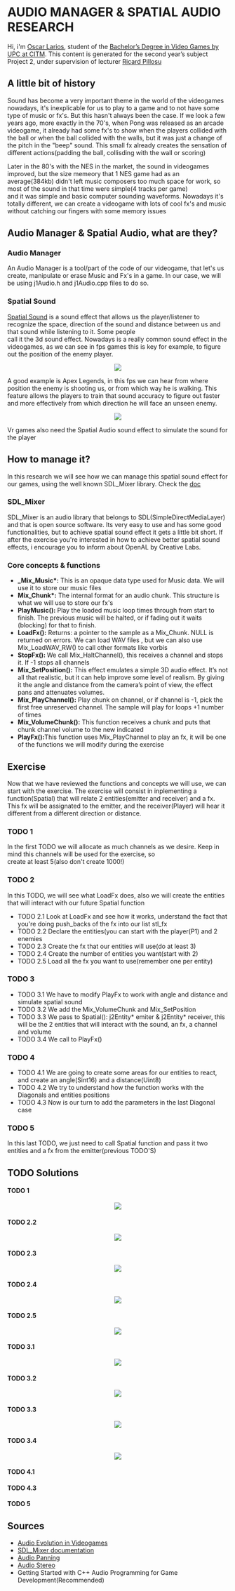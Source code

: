 # AUDIO MANAGER & SPATIAL AUDIO RESEARCH

Hi, i'm <a href="https://www.linkedin.com/in/oscar-larios-088270185/">Oscar Larios</a>, student of the [Bachelor’s Degree in Video Games by UPC at CITM](https://www.citm.upc.edu/ing/estudis/graus-videojocs/ "Link to the Degree"). This content is generated for the second year’s subject Project 2, under supervision of lecturer <a href="https://www.linkedin.com/in/ricardpillosu/">Ricard Pillosu</a>


## A little bit of history

  Sound has become a very important theme in the world of the videogames nowadays, it's inexplicable for us to play to a game and to not   have some type of music or fx's. But this hasn't always been the case.
  If we look a few years ago, more exactly in the 70's, when Pong was released as an arcade videogame, it already had some fx's to show   when the players collided with the ball or when the ball collided with the walls, but it was just a change of the pitch in the "beep"   sound. This small fx already creates the sensation of different actions(padding the ball, collisding with the wall or scoring)
  
  Later in the 80's with the NES in the market, the sound in videogames improved, but the size memeory that 1 NES game had as an      
  average(384kb) didn't left music composers too much space for work, so most of the sound in that time were simple(4 tracks per game)   
  and it was simple and basic computer sounding waveforms.
  Nowadays it's totally different, we can create a videogame with lots of cool fx's and music without catching our fingers with some 
  memory issues

## Audio Manager & Spatial Audio, what are they?

### Audio Manager

  An Audio Manager is a tool/part of the code of our videogame, that let's us create, manipulate or erase Music and Fx's in a game.
  In our case, we will be using j1Audio.h and j1Audio.cpp files to do so.
### Spatial Sound

  <a href="https://www.youtube.com/watch?v=WYdIidUIbAs">Spatial Sound</a> is a sound effect that allows us the player/listener 
  to recognize the space, direction of the sound and distance between us and that sound while listening to it. Some people   
  call it the 3d sound effect. Nowadays is a really common sound effect in the videogames, as we can see in fps games this is key for     example, to figure out the position of the enemy player.
  
   <p align="center"><img src="https://github.com/Megaoski/Audio_Manager-Spatial_Sound-Research/blob/master/docs/images/apex.jpg"></p>
   
  A good example is Apex Legends, in this fps we can hear from where position the enemy is shooting us, or from which way he is walking.
  This feature allows the players to train that sound accuracy to figure out faster and more effectively from which direction he will     face an unseen enemy.
  
   <p align="center"><img src="https://github.com/Megaoski/Audio_Manager-Spatial_Sound-Research/blob/master/docs/images/vr.png"></p>
   
  Vr games also need the Spatial Audio sound effect to simulate the sound for the player
  
## How to manage it?
  In this research we will see how we can manage this spatial sound effect for our games, using the well known SDL_Mixer library.
  Check the <a href="https://www.libsdl.org/projects/SDL_mixer/docs/SDL_mixer_frame.html">doc</a>
    
    
### SDL_Mixer
  SDL_Mixer is an audio library that belongs to SDL(SimpleDirectMediaLayer) and that is open source software. Its very easy to use and     has some good functionalities, but to achieve spatial sound effect it gets a little bit short. If after the exercise you're interested   in how to achieve better spatial sound effects, i encourage you to inform about OpenAL by Creative Labs.
### Core concepts & functions
  <ul>
  <li><strong>_Mix_Music*:</strong> This is an opaque data type used for Music data. We will use it to store our music files</li> 
    <li><strong>Mix_Chunk*:</strong>  The internal format for an audio chunk. This structure is what we will use to store our fx's</li> 
    <li><strong>PlayMusic():</strong> Play the loaded music loop times through from start to finish. The previous music will be halted, or if fading out     it waits (blocking) for that to finish.</li>
    <li><strong>LoadFx():</strong> Returns: a pointer to the sample as a Mix_Chunk. NULL is returned on errors. We can load WAV files , but we can also       use Mix_LoadWAV_RW() to call other formats like vorbis</li>
    <li><strong>StopFx(): </strong>We call  Mix_HaltChannel(), this receives a channel and stops it. If -1 stops all channels</li>
    <li><strong>Mix_SetPosition():</strong> This effect emulates a simple 3D audio effect. It’s not all that realistic, but it can help
    improve some level of realism. By giving it the angle and distance from the camera’s point
    of view, the effect pans and attenuates volumes.</li> 
    <li><strong>Mix_PlayChannel():</strong> Play chunk on channel, or if channel is -1, pick the first free unreserved channel. The sample
    will play for loops +1 number of times</li> 
    <li><strong>Mix_VolumeChunk():</strong> This function receives a chunk and puts that chunk channel volume to the new indicated</li> 
    <li><strong>PlayFx():</strong>This function uses Mix_PlayChannel to play an fx, it will be one of the functions we will modify during the   
     exercise</li>
  </ul>
  
## Exercise

Now that we have reviewed the functions and concepts we will use, we can start with the exercise. The exercise will consist in inplementing a function(Spatial) that will relate 2 entities(emitter and receiver) and a fx. This fx will be assignated to the emitter, and the receiver(Player) will hear it different from a different direction or distance.

### TODO 1

 In the first TODO we will allocate as much channels as we desire. Keep in mind this channels will be used for the exercise, so    
 create at least 5(also don't create 1000!)
     
### TODO 2

 In this TODO, we will see what LoadFx does, also we will create the entities that will interact with our future Spatial function  
 * TODO 2.1 
   Look at LoadFx and see how it works, understand the fact that you're doing push_backs of the fx into our list stl_fx
 * TODO 2.2
   Declare the entities(you can start with the player(P1) and 2 enemies
 * TODO 2.3 
   Create the fx that our entities will use(do at least 3) 
 * TODO 2.4 
   Create the number of entities you want(start with 2)
 * TODO 2.5
   Load all the fx you want to use(remember one per entity)
   
   
 ### TODO 3
  
     
  * TODO 3.1 
  We have to modify PlayFx to work with angle and distance and simulate spatial sound
  * TODO 3.2 
  We add the Mix_VolumeChunk and Mix_SetPosition
 * TODO 3.3
  We pass to Spatial(): j2Entity* emiter & j2Entity* receiver, this will be the 2 entities that will interact with the sound,     an fx, a channel and volume 
 * TODO 3.4 
We call to PlayFx() 
    
    
### TODO 4
  
  * TODO 4.1 We are going to create some areas for our entities to react, and create an angle(Sint16) and a distance(Uint8)
   * TODO 4.2 We try to understand how the function works with the Diagonals and entities positions
   * TODO 4.3 Now is our turn to add the parameters in the last Diagonal case 
    
    
  ### TODO 5
   In this last TODO, we just need to call Spatial function and pass it two entities and a fx from the emitter(previous TODO'S)
      
      
## TODO Solutions
 
  #### TODO 1
  
   <p align="center"><img src="https://github.com/Megaoski/Audio_Manager-Spatial_Sound-Research/blob/master/docs/images/1.PNG"></p>
  
  #### TODO 2.2
  
   <p align="center"><img src="https://github.com/Megaoski/Audio_Manager-Spatial_Sound-Research/blob/master/docs/images/2.2.PNG"></p>
  
  #### TODO 2.3
  
  <p align="center"><img src="https://github.com/Megaoski/Audio_Manager-Spatial_Sound-Research/blob/master/docs/images/2.3.PNG"></p>
  
  #### TODO 2.4
  
 <p align="center"><img src="https://github.com/Megaoski/Audio_Manager-Spatial_Sound-Research/blob/master/docs/images/2.4.PNG"></p>
  
  #### TODO 2.5
  
  <p align="center"><img src="https://github.com/Megaoski/Audio_Manager-Spatial_Sound-Research/blob/master/docs/images/2.5.PNG"></p>
  
  #### TODO 3.1
  
 <p align="center"><img src="https://github.com/Megaoski/Audio_Manager-Spatial_Sound-Research/blob/master/docs/images/3.1.PNG"></p>
  
  #### TODO 3.2
  
  <p align="center"><img src="https://github.com/Megaoski/Audio_Manager-Spatial_Sound-Research/blob/master/docs/images/3.2.PNG"></p>
  
  #### TODO 3.3
 
  <p align="center"><img src="https://github.com/Megaoski/Audio_Manager-Spatial_Sound-Research/blob/master/docs/images/3.3.PNG"></p>
  
  #### TODO 3.4
  
  <p align="center"><img src="https://github.com/Megaoski/Audio_Manager-Spatial_Sound-Research/blob/master/docs/images/3.4.PNG"></p>
  
  #### TODO 4.1
  

  
  #### TODO 4.3
  
  
  
  #### TODO 5
  
  
   
    
 ## Sources
   
   * <a href="https://www.acmi.net.au/ideas/read/evolution-audio-videogames/">Audio Evolution in Videogames</a>
   * <a href="https://www.libsdl.org/projects/SDL_mixer/docs/SDL_mixer_frame.html">SDL_Mixer documentation</a>
   * <a href="https://en.wikipedia.org/wiki/Panning_(audio)">Audio Panning</a>
   * <a href="https://en.wikipedia.org/wiki/Stereophonic_sound">Audio Stereo</a>
   * Getting Started with C++ Audio Programming for Game Development(Recommended)
  
